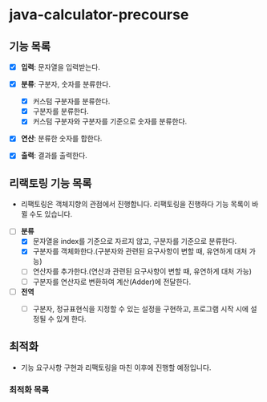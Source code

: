 # java-calculator-precourse

## 기능 목록
- [x] **입력**: 문자열을 입력받는다.
- [x] **분류**: 구분자, 숫자를 분류한다.
    - [x] 커스텀 구분자를 분류한다.
    - [x] 구분자를 분류한다.
    - [x] 커스텀 구분자와 구분자를 기준으로 숫자를 분류한다.
- [x] **연산**: 분류한 숫자를 합한다.
- [x] **출력**: 결과를 출력한다.


## 리랙토링 기능 목록
- 리팩토링은 객체지향의 관점에서 진행합니다. 리팩토링을 진행하다 기능 목록이 바뀔 수도 있습니다.
- [ ] **분류**
  - [x] 문자열을 index를 기준으로 자르지 않고, 구분자를 기준으로 분류한다.
  - [x] 구분자를 객체화한다.(구분자와 관련된 요구사항이 변할 때, 유연하게 대처 가능)
  - [ ] 연산자를 추가한다.(연산과 관련된 요구사항이 변할 때, 유연하게 대처 가능)
  - [ ] 구분자를 연산자로 변환하여 계산(Adder)에 전달한다.

- [ ] **전역**
  - [ ] 구분자, 정규표현식을 지정할 수 있는 설정을 구현하고, 프로그램 시작 시에 설정될 수 있게 한다.



## 최적화
- 기능 요구사항 구현과 리팩토링을 마친 이후에 진행할 예정입니다.
### 최적화 목록
